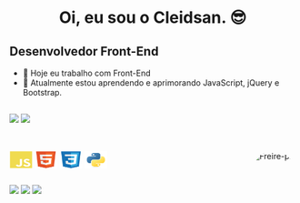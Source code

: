 <h1 align="center">  Oi, eu sou o Cleidsan. 😎

## Desenvolvedor Front-End

- 🔭 Hoje eu trabalho com Front-End
- 🌱 Atualmente estou aprendendo e aprimorando JavaScript, jQuery e Bootstrap.
  
##

<div>
  <img width="42%" src="https://github-readme-stats.vercel.app/api?username=Cleidsan&count_private=true&show_icons=true&theme=dracula">
  <img width="40%" src="https://github-readme-stats.vercel.app/api/top-langs/?username=Cleidsan&count_private=true&show_icons=true&theme=dracula&layout=compact"> 
</div>

##

<div style="display: inline_block"><br>
  <img align="center" alt="Freire-Js" height="30" width="40" src="https://raw.githubusercontent.com/devicons/devicon/master/icons/javascript/javascript-plain.svg">
  <img align="center" alt="Freire-HTML" height="30" width="40" src="https://raw.githubusercontent.com/devicons/devicon/master/icons/html5/html5-original.svg">
  <img align="center" alt="Freire-CSS" height="30" width="40" src="https://raw.githubusercontent.com/devicons/devicon/master/icons/css3/css3-original.svg">
  <img align="center" alt="Freire-Python" height="30" width="40" src="https://raw.githubusercontent.com/devicons/devicon/master/icons/python/python-original.svg">
  <img align="right" alt="Freire-pic" height="150" style="border-radius:50px;" src="https://pbs.twimg.com/media/E7Gt0MEWQAA16m1.jpg">
</div>

##

<div> 
  <a href="https://www.instagram.com/dsan.fre/" target="_blank"><img src="https://img.shields.io/badge/-Instagram-%23E4405F?style=for-the-badge&logo=instagram&logoColor=white" target="_blank"></a>
  <a href = "mailto:dsanmike12@gmail.com"><img src="https://img.shields.io/badge/-Gmail-%23333?style=for-the-badge&logo=gmail&logoColor=white" target="_blank"></a>
  <a href="https://www.linkedin.com/in/Cleidsan" target="_blank"><img src="https://img.shields.io/badge/-LinkedIn-%230077B5?style=for-the-badge&logo=linkedin&logoColor=white" target="_blank"></a> 
</div>
